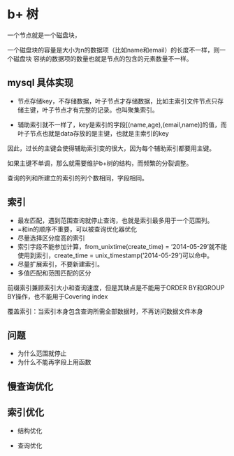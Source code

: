 # b+ 树

一个节点就是一个磁盘块，

一个磁盘块的容量是大小为n的数据项（比如name和email）的长度不一样，则一个磁盘块
容纳的数据项的数量也就是节点的包含的元素数量不一样。

## mysql 具体实现

- 节点存储key，不存储数据，叶子节点才存储数据，比如主索引文件节点只存储主键，叶子节点才有完整的记录。也叫聚集索引。

- 辅助索引就不一样了，key是索引的字段[(name,age),(email,name)]的值，而叶子节点也就是data存放的是主键，也就是主索引的key

因此，过长的主键会使得辅助索引变的很大，因为每个辅助索引都要用主键。

如果主键不单调，那么就需要维护b+树的结构，而频繁的分裂调整。


查询的列和所建立的索引的列个数相同，字段相同。

## 索引

- 最左匹配，遇到范围查询就停止查询，也就是索引最多用于一个范围列。
- =和in的顺序不重要，可以被查询优化器优化
- 尽量选择区分度高的索引
- 索引字段不能参加计算，from_unixtime(create_time) = ’2014-05-29’就不能使用到索引，create_time = unix_timestamp(’2014-05-29’)可以命中。
- 尽量扩展索引，不要新建索引。
- 多值匹配和范围匹配的区分


前缀索引兼顾索引大小和查询速度，但是其缺点是不能用于ORDER BY和GROUP BY操作，也不能用于Covering index

覆盖索引：当索引本身包含查询所需全部数据时，不再访问数据文件本身

## 问题

- 为什么范围就停止
- 为什么不能再字段上用函数

## 慢查询优化


## 索引优化

- 结构优化

- 查询优化